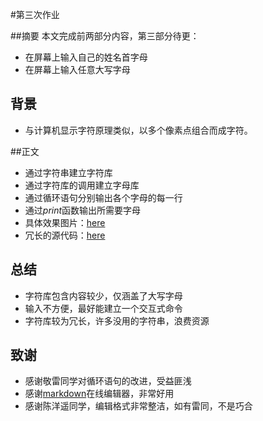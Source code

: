 #第三次作业

##摘要
本文完成前两部分内容，第三部分待更：
 
* 在屏幕上输入自己的姓名首字母
*  在屏幕上输入任意大写字母

## 背景
* 与计算机显示字符原理类似，以多个像素点组合而成字符。

##正文
* 通过字符串建立字符库
*  通过字符库的调用建立字母库
*  通过循环语句分别输出各个字母的每一行
* 通过*print*函数输出所需要字母
* 具体效果图片：[here](https://github.com/yyfwhu/computationalphysics_N2013301020096/blob/master/yyf.png)
* 冗长的源代码：[here](https://github.com/yyfwhu/computationalphysics_N2013301020096/blob/master/homework.py)

## 总结
* 字符库包含内容较少，仅涵盖了大写字母
* 输入不方便，最好能建立一个交互式命令
* 字符库较为冗长，许多没用的字符串，浪费资源

## 致谢
* 感谢敬雷同学对循环语句的改进，受益匪浅
* 感谢[markdown](https://stackedit.io/editor#)在线编辑器，非常好用
* 感谢陈洋遥同学，编辑格式非常整洁，如有雷同，不是巧合
